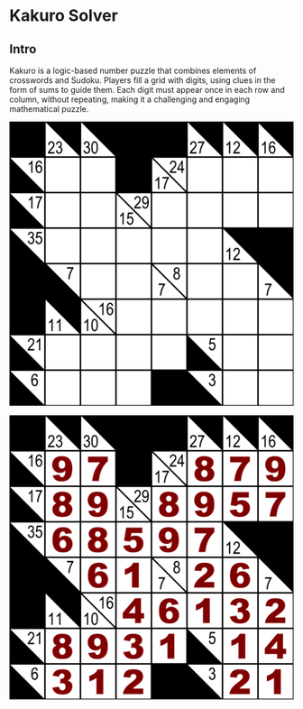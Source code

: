 # Kakuro Solver
## Intro

Kakuro is a logic-based number puzzle that combines elements of crosswords and Sudoku.
Players fill a grid with digits, using clues in the form of sums to guide them.
Each digit must appear once in each row and column, without repeating, making it a challenging and engaging mathematical puzzle.

![use1](https://github.com/kfirkrak/kakuro-solver/blob/main/board1.png)

![use2](https://github.com/kfirkrak/kakuro-solver/blob/main/board1_solved.png)

